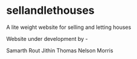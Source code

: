 # sellandlethouses
A lite weight website for selling and letting houses

Website under development by -

Samarth Rout
Jithin Thomas
Nelson Morris
